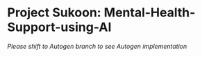 
# Project Sukoon: Mental-Health-Support-using-AI

_Please shift to Autogen branch to see Autogen implementation_
